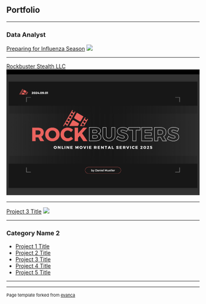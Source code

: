 ## Portfolio

---

### Data Analyst

[Preparing for Influenza Season](https://public.tableau.com/shared/YQ6WCNN4P?:display_count=n&:origin=viz_share_link/)
<img src="images/dummy_thumbnail.jpg?raw=true"/>

---
[Rockbuster Stealth LLC](pdf/Rock.pdf)
<img src="images/Rockbuster_Project.png"/>

---
[Project 3 Title](http://example.com/)
<img src="images/dummy_thumbnail.jpg?raw=true"/>

---

### Category Name 2

- [Project 1 Title](http://example.com/)
- [Project 2 Title](http://example.com/)
- [Project 3 Title](http://example.com/)
- [Project 4 Title](http://example.com/)
- [Project 5 Title](http://example.com/)

---




---
<p style="font-size:11px">Page template forked from <a href="https://github.com/evanca/quick-portfolio">evanca</a></p>
<!-- Remove above link if you don't want to attibute -->
